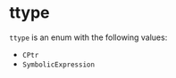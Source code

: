 <!-- This is an automatically generated file. Do not edit it manually. -->

# ttype

`ttype` is an enum with the following values:


- `CPtr`
- `SymbolicExpression`